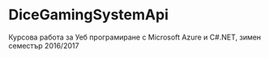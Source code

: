 # DiceGamingSystemApi
Курсова работа за Уеб програмиране с Microsoft Azure и C#.NET, зимен семестър 2016/2017
